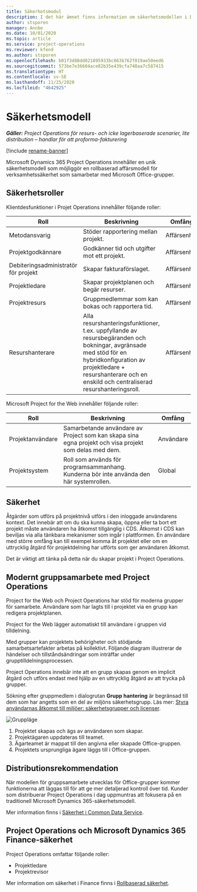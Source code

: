 ```yaml
---
title: Säkerhetsmodul
description: I det här ämnet finns information om säkerhetsmodellen i Dynamics 365 Project Operations.
author: stsporen
manager: Annbe
ms.date: 10/01/2020
ms.topic: article
ms.service: project-operations
ms.reviewer: kfend
ms.author: stsporen
ms.openlocfilehash: b01f3d88dd021895933bc863b762f019ae50eed6
ms.sourcegitcommit: 573be7e36604ace82b35e439cfa748aa7c587415
ms.translationtype: HT
ms.contentlocale: sv-SE
ms.lasthandoff: 11/25/2020
ms.locfileid: "4642925"
---
```

# <a name="security-model"></a>Säkerhetsmodell

_**Gäller:** Project Operations för resurs- och icke lagerbaserade scenarier, lite distribution – handlar för att proforma-fakturering_

[!include [rename-banner](~/includes/cc-data-platform-banner.md)]

Microsoft Dynamics 365 Project Operations innehåller en unik säkerhetsmodell som möjliggör en rollbaserad affärsmodell för verksamhetssäkerhet som samarbetar med Microsoft Office-grupper. 


## <a name="security-roles"></a>Säkerhetsroller
Klientdesfunktioner i Projet Operations innehåller följande roller:

| Roll                          | Beskrivning                                                                                                                                                                 | Omfång |
|-------------------------------|-----------------------------------------------------------------------------------------------------------------------------------------------------------------------------|------|
| Metodansvarig              | Stöder rapportering mellan projekt.                                                                                                            | Affärsenhet              |
| Projektgodkännare              | Godkänner tid och utgifter mot ett projekt.                                                                                                                              | Affärsenhet |
| Debiteringsadministratör för projekt | Skapar fakturaförslaget.                                                                                                                                                 | Affärsenhet |
| Projektledare               | Skapar projektplanen och begär resurser.                                                                                                                              | Affärsenhet |
| Projektresurs              | Gruppmedlemmar som kan bokas och rapportera tid.                                                                                                          | Affärsenhet|
| Resurshanterare              | Alla resurshanteringsfunktioner, t.ex. uppfyllande av resursbegäranden och bokningar, avgränsade med stöd för en hybridkonfiguration av projektledare + resurshanterare och en enskild och centraliserad resurshanteringsroll. | Affärsenhet |


Microsoft Project for the Web innehåller följande roller:

| Roll           | Beskrivning                                                                                                        | Omfång  |
|----------------|--------------------------------------------------------------------------------------------------------------------|--------|
| Projektanvändare   | Samarbetande användare av Project som kan skapa sina egna projekt och visa projekt som delas med dem. | Användare   |
| Projektsystem | Roll som används för programsammanhang. Kunderna bör inte använda den här systemrollen.                                    | Global |

## <a name="security-enforcement"></a>Säkerhet
Åtgärder som utförs på projektnivå utförs i den inloggade användarens kontext. Det innebär att om du ska kunna skapa, öppna eller ta bort ett projekt måste användaren ha åtkomst tillgänglig i CDS. Åtkomst i CDS kan beviljas via alla tänkbara mekanismer som ingår i plattformen. En användare med större omfång kan till exempel komma åt projektet eller om en uttrycklig åtgärd för projektdelning har utförts som ger användaren åtkomst.

Det är viktigt att tänka på detta när du skapar projekt i Project Operations.

## <a name="modern-group-collaboration-with-project-operations"></a>Modernt gruppsamarbete med Project Operations
Project for the Web och Project Operations har stöd för moderna grupper för samarbete. Användare som har lagts till i projektet via en grupp kan redigera projektplanen.

Project for the Web lägger automatiskt till användare i gruppen vid tilldelning.

Med grupper kan projektets behörigheter och stödjande samarbetsartefakter arbetas på kollektivt. Följande diagram illustrerar de händelser och tillståndsändringar som inträffar under grupptilldelningsprocessen.

Project Operations innebär inte att en grupp skapas genom en implicit åtgärd och utförs endast med hjälp av en uttrycklig åtgärd av att trycka på grupper.

Sökning efter gruppmedlem i dialogrutan **Grupp hantering** är begränsad till dem som har angetts som en del av miljöns säkerhetsgrupp. Läs mer: [Styra användarnas åtkomst till miljöer: säkerhetsgrupper och licenser](https://docs.microsoft.com/power-platform/admin/control-user-access).

![Gruppläge](./media/groupsmode.png)

1. Projektet skapas och ägs av användaren som skapar.
2. Projektägaren uppdateras till teamet.
3. Ägarteamet är mappat till den angivna eller skapade Office-gruppen.
4. Projektets ursprungliga ägare läggs till i Office-gruppen.

## <a name="deployment-recommendation"></a>Distributionsrekommendation
När modellen för gruppsamarbete utvecklas för Office-grupper kommer funktionerna att läggas till för att ge mer detaljerad kontroll över tid. Kunder som distribuerar Project Operations i dag uppmuntras att fokusera på en traditionell Microsoft Dynamics 365-säkerhetsmodell.

Mer information finns i [Säkerhet i Common Data Service](https://docs.microsoft.com/power-platform/admin/wp-security).

## <a name="project-operations-and-microsoft-dynamics-365-finance-security"></a>Project Operations och Microsoft Dynamics 365 Finance-säkerhet
Project Operations omfattar följande roller:

- Projektledare
- Projektrevisor

Mer information om säkerhet i Finance finns i [Rollbaserad säkerhet](https://docs.microsoft.com/dynamics365/fin-ops-core/dev-itpro/sysadmin/role-based-security).



